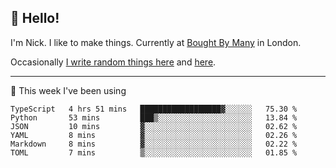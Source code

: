 ## 👋 Hello! 

I'm Nick. I like to make things. Currently at [Bought By Many](https://boughtbymany.com) in London.

Occasionally [I write random things here](https://nicksnell.com) and [here](https://twitter.com/nicksnell).

-------

🚀 This week I've been using

<!--START_SECTION:waka-->

```text
TypeScript   4 hrs 51 mins   ██████████████████▓░░░░░░   75.30 %
Python       53 mins         ███▒░░░░░░░░░░░░░░░░░░░░░   13.84 %
JSON         10 mins         ▓░░░░░░░░░░░░░░░░░░░░░░░░   02.62 %
YAML         8 mins          ▓░░░░░░░░░░░░░░░░░░░░░░░░   02.26 %
Markdown     8 mins          ▓░░░░░░░░░░░░░░░░░░░░░░░░   02.22 %
TOML         7 mins          ▒░░░░░░░░░░░░░░░░░░░░░░░░   01.85 %
```

<!--END_SECTION:waka-->
